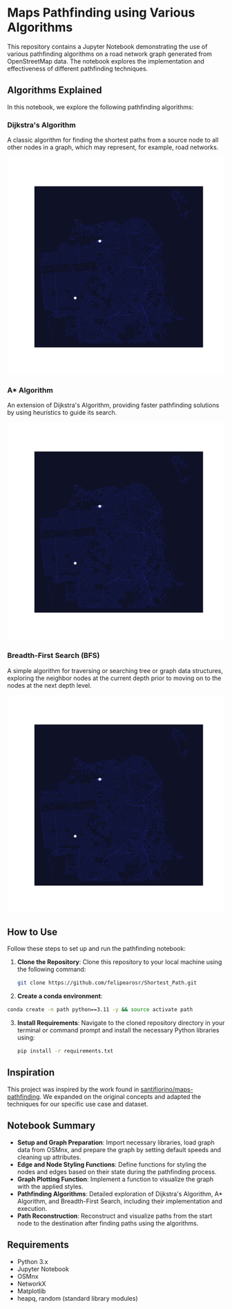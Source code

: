 # Maps Pathfinding using Various Algorithms

This repository contains a Jupyter Notebook demonstrating the use of various pathfinding algorithms on a road network graph generated from OpenStreetMap data. The notebook explores the implementation and effectiveness of different pathfinding techniques.

## Algorithms Explained

In this notebook, we explore the following pathfinding algorithms:

### Dijkstra's Algorithm
A classic algorithm for finding the shortest paths from a source node to all other nodes in a graph, which may represent, for example, road networks.

![](https://github.com/felipearosr/Shortest_Path/blob/main/assets/path_dij_end.gif)

### A* Algorithm
An extension of Dijkstra's Algorithm, providing faster pathfinding solutions by using heuristics to guide its search.

![](https://github.com/felipearosr/Shortest_Path/blob/main/assets/path_a_end.gif)

### Breadth-First Search (BFS)
A simple algorithm for traversing or searching tree or graph data structures, exploring the neighbor nodes at the current depth prior to moving on to the nodes at the next depth level.

![](https://github.com/felipearosr/Shortest_Path/blob/main/assets/path_bfs_end.gif)

## How to Use

Follow these steps to set up and run the pathfinding notebook:

1. **Clone the Repository**: Clone this repository to your local machine using the following command:
   ```bash
   git clone https://github.com/felipearosr/Shortest_Path.git
   ```

2. **Create a conda environment**:
```bash
conda create -n path python==3.11 -y && source activate path
```

3. **Install Requirements**: Navigate to the cloned repository directory in your terminal or command prompt and install the necessary Python libraries using:
   ```bash
   pip install -r requirements.txt
   ```

## Inspiration

This project was inspired by the work found in [santifiorino/maps-pathfinding](https://github.com/santifiorino/maps-pathfinding/tree/main). We expanded on the original concepts and adapted the techniques for our specific use case and dataset.

## Notebook Summary

- **Setup and Graph Preparation**: Import necessary libraries, load graph data from OSMnx, and prepare the graph by setting default speeds and cleaning up attributes.
- **Edge and Node Styling Functions**: Define functions for styling the nodes and edges based on their state during the pathfinding process.
- **Graph Plotting Function**: Implement a function to visualize the graph with the applied styles.
- **Pathfinding Algorithms**: Detailed exploration of Dijkstra's Algorithm, A* Algorithm, and Breadth-First Search, including their implementation and execution.
- **Path Reconstruction**: Reconstruct and visualize paths from the start node to the destination after finding paths using the algorithms.

## Requirements

- Python 3.x
- Jupyter Notebook
- OSMnx
- NetworkX
- Matplotlib
- heapq, random (standard library modules)